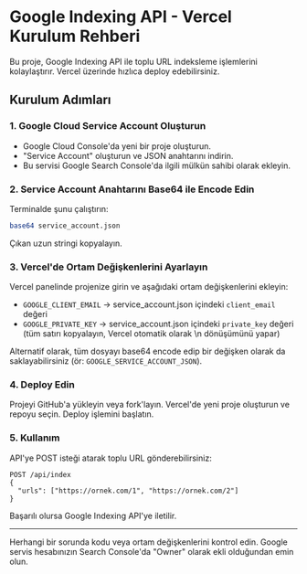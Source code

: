 # Google Indexing API - Vercel Kurulum Rehberi

Bu proje, Google Indexing API ile toplu URL indeksleme işlemlerini kolaylaştırır. Vercel üzerinde hızlıca deploy edebilirsiniz.

## Kurulum Adımları

### 1. Google Cloud Service Account Oluşturun
- Google Cloud Console'da yeni bir proje oluşturun.
- "Service Account" oluşturun ve JSON anahtarını indirin.
- Bu servisi Google Search Console'da ilgili mülkün sahibi olarak ekleyin.

### 2. Service Account Anahtarını Base64 ile Encode Edin
Terminalde şunu çalıştırın:
```sh
base64 service_account.json
```
Çıkan uzun stringi kopyalayın.

### 3. Vercel'de Ortam Değişkenlerini Ayarlayın
Vercel panelinde projenize girin ve aşağıdaki ortam değişkenlerini ekleyin:
- `GOOGLE_CLIENT_EMAIL` → service_account.json içindeki `client_email` değeri
- `GOOGLE_PRIVATE_KEY` → service_account.json içindeki `private_key` değeri (tüm satırı kopyalayın, Vercel otomatik olarak \n dönüşümünü yapar)

Alternatif olarak, tüm dosyayı base64 encode edip bir değişken olarak da saklayabilirsiniz (ör: `GOOGLE_SERVICE_ACCOUNT_JSON`).

### 4. Deploy Edin
Projeyi GitHub'a yükleyin veya fork'layın. Vercel'de yeni proje oluşturun ve repoyu seçin. Deploy işlemini başlatın.

### 5. Kullanım
API'ye POST isteği atarak toplu URL gönderebilirsiniz:
```
POST /api/index
{
  "urls": ["https://ornek.com/1", "https://ornek.com/2"]
}
```

Başarılı olursa Google Indexing API'ye iletilir.

---

Herhangi bir sorunda kodu veya ortam değişkenlerini kontrol edin. Google servis hesabınızın Search Console'da "Owner" olarak ekli olduğundan emin olun. 